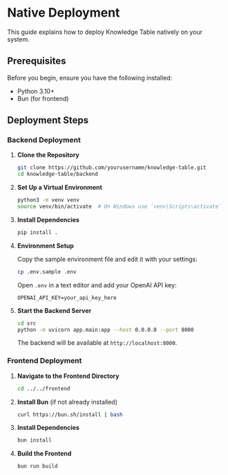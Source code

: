 # Native Deployment

This guide explains how to deploy Knowledge Table natively on your system.

## Prerequisites

Before you begin, ensure you have the following installed:

- Python 3.10+
- Bun (for frontend)

## Deployment Steps

### Backend Deployment

1. **Clone the Repository**

   ```sh
   git clone https://github.com/yourusername/knowledge-table.git
   cd knowledge-table/backend
   ```

2. **Set Up a Virtual Environment**

   ```sh
   python3 -m venv venv
   source venv/bin/activate  # On Windows use `venv\Scripts\activate`
   ```

3. **Install Dependencies**

   ```sh
   pip install .
   ```

4. **Environment Setup**

   Copy the sample environment file and edit it with your settings:

   ```sh
   cp .env.sample .env
   ```

   Open `.env` in a text editor and add your OpenAI API key:

   ```
   OPENAI_API_KEY=your_api_key_here
   ```

5. **Start the Backend Server**

   ```sh
   cd src
   python -m uvicorn app.main:app --host 0.0.0.0 --port 8000
   ```

   The backend will be available at `http://localhost:8000`.

### Frontend Deployment

1. **Navigate to the Frontend Directory**

   ```sh
   cd ../../frontend
   ```

2. **Install Bun** (if not already installed)

   ```sh
   curl https://bun.sh/install | bash
   ```

3. **Install Dependencies**

   ```sh
   bun install
   ```

4. **Build the Frontend**

   ```sh
   bun run build